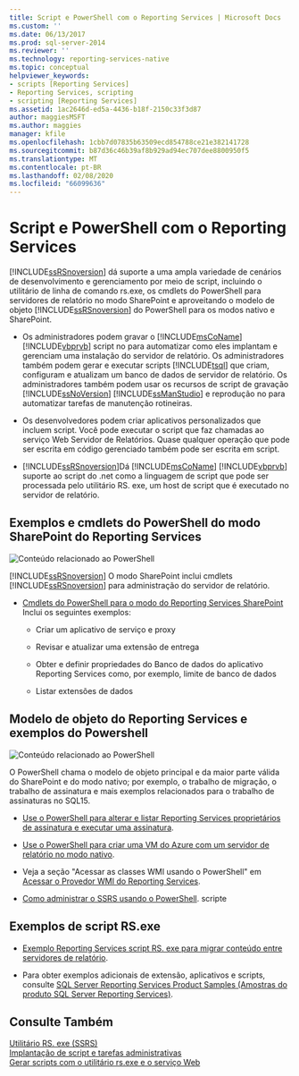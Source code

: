 ```yaml
---
title: Script e PowerShell com o Reporting Services | Microsoft Docs
ms.custom: ''
ms.date: 06/13/2017
ms.prod: sql-server-2014
ms.reviewer: ''
ms.technology: reporting-services-native
ms.topic: conceptual
helpviewer_keywords:
- scripts [Reporting Services]
- Reporting Services, scripting
- scripting [Reporting Services]
ms.assetid: 1ac2646d-ed5a-4436-b18f-2150c33f3d87
author: maggiesMSFT
ms.author: maggies
manager: kfile
ms.openlocfilehash: 1cbb7d07835b63509ecd854788ce21e382141728
ms.sourcegitcommit: b87d36c46b39af8b929ad94ec707dee8800950f5
ms.translationtype: MT
ms.contentlocale: pt-BR
ms.lasthandoff: 02/08/2020
ms.locfileid: "66099636"
---
```

# <a name="scripting-and-powershell-with-reporting-services"></a>Script e PowerShell com o Reporting Services
  
  [!INCLUDE[ssRSnoversion](../../../includes/ssrsnoversion-md.md)] dá suporte a uma ampla variedade de cenários de desenvolvimento e gerenciamento por meio de script, incluindo o utilitário de linha de comando rs.exe, os cmdlets do PowerShell para servidores de relatório no modo SharePoint e aproveitando o modelo de objeto [!INCLUDE[ssRSnoversion](../../../includes/ssrsnoversion-md.md)] do PowerShell para os modos nativo e SharePoint.  
  
-   Os administradores podem gravar o [!INCLUDE[msCoName](../../../includes/msconame-md.md)] [!INCLUDE[vbprvb](../../../includes/vbprvb-md.md)] script no para automatizar como eles implantam e gerenciam uma instalação do servidor de relatório. Os administradores também podem gerar e executar scripts [!INCLUDE[tsql](../../includes/tsql-md.md)] que criam, configuram e atualizam um banco de dados de servidor de relatório. Os administradores também podem usar os recursos de script de gravação [!INCLUDE[ssNoVersion](../../includes/ssnoversion-md.md)] [!INCLUDE[ssManStudio](../../includes/ssmanstudio-md.md)] e reprodução no para automatizar tarefas de manutenção rotineiras.  
  
-   Os desenvolvedores podem criar aplicativos personalizados que incluem script. Você pode executar o script que faz chamadas ao serviço Web Servidor de Relatórios. Quase qualquer operação que pode ser escrita em código gerenciado também pode ser escrita em script.  
  
-   [!INCLUDE[ssRSnoversion](../../../includes/ssrsnoversion-md.md)]Dá [!INCLUDE[msCoName](../../../includes/msconame-md.md)] [!INCLUDE[vbprvb](../../../includes/vbprvb-md.md)] suporte ao script do .net como a linguagem de script que pode ser processada pelo utilitário RS. exe, um host de script que é executado no servidor de relatório.  
  
## <a name="reporting-services-sharepoint-mode-powershell-cmdlets-and-samples"></a>Exemplos e cmdlets do PowerShell do modo SharePoint do Reporting Services  
 ![Conteúdo relacionado ao PowerShell](../media/rs-powershellicon.jpg "Conteúdo relacionado ao PowerShell")  
  
 
  [!INCLUDE[ssRSnoversion](../../../includes/ssrsnoversion-md.md)] O modo SharePoint inclui cmdlets [!INCLUDE[ssRSnoversion](../../../includes/ssrsnoversion-md.md)] para administração do servidor de relatório.  
  
-   [Cmdlets do PowerShell para o modo do Reporting Services SharePoint](../powershell-cmdlets-for-reporting-services-sharepoint-mode.md) Inclui os seguintes exemplos:  
  
    -   Criar um aplicativo de serviço e proxy  
  
    -   Revisar e atualizar uma extensão de entrega  
  
    -   Obter e definir propriedades do Banco de dados do aplicativo Reporting Services como, por exemplo, limite de banco de dados  
  
    -   Listar extensões de dados  
  
## <a name="reporting-services-object-model-and-powershell-samples"></a>Modelo de objeto do Reporting Services e exemplos do Powershell  
 ![Conteúdo relacionado ao PowerShell](../media/rs-powershellicon.jpg "Conteúdo relacionado ao PowerShell")  
  
 O PowerShell chama o modelo de objeto principal e da maior parte válida do SharePoint e do modo nativo; por exemplo, o trabalho de migração, o trabalho de assinatura e mais exemplos relacionados para o trabalho de assinaturas no SQL15.  
  
-   [Use o PowerShell para alterar e listar Reporting Services proprietários de assinatura e executar uma assinatura](../subscriptions/manage-subscription-owners-and-run-subscription-powershell.md).  
  
-   [Use o PowerShell para criar uma VM do Azure com um servidor de relatório no modo nativo](https://msdn.microsoft.com/library/azure/dn449661.aspx).  
  
-   Veja a seção "Acessar as classes WMI usando o PowerShell" em [Acessar o Provedor WMI do Reporting Services](access-the-reporting-services-wmi-provider.md).  
  
-   [Como administrar o SSRS usando o PowerShell](https://www.sqlshack.com/how-to-administer-sql-server-reporting-services-ssrs-subscriptions-using-powershell/). scripte  
  
## <a name="rsexe-scripting-samples"></a>Exemplos de script RS.exe  
  
-   [Exemplo Reporting Services script RS. exe para migrar conteúdo entre servidores de relatório](sample-reporting-services-rs-exe-script-to-copy-content-between-report-servers.md).  
  
-   Para obter exemplos adicionais de extensão, aplicativos e scripts, consulte [SQL Server Reporting Services Product Samples (Amostras do produto SQL Server Reporting Services)](https://go.microsoft.com/fwlink/?LinkId=177889).  
  
## <a name="see-also"></a>Consulte Também  
 [Utilitário RS. exe &#40;SSRS&#41;](rs-exe-utility-ssrs.md)   
 [Implantação de script e tarefas administrativas](script-deployment-and-administrative-tasks.md)   
 [Gerar scripts com o utilitário rs.exe e o serviço Web](script-with-the-rs-exe-utility-and-the-web-service.md)  
  
  
